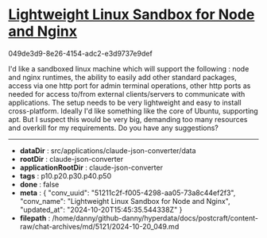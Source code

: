 # [Lightweight Linux Sandbox for Node and Nginx](https://claude.ai/chat/51211c2f-f005-4298-aa05-73a8c44ef2f3)

049de3d9-8e26-4154-adc2-e3d9737e9def

I'd like a sandboxed linux machine which will support the following : node and nginx runtimes, the ability to easily add other standard packages, access via one http port for admin terminal operations, other http ports as needed for access to/from external clients/servers to communicate with applications.  The setup needs to be very lightweight and easy to install cross-platform. Ideally I'd like something like the core of Ubuntu, supporting apt. But I suspect this would be very big, demanding too many resources and overkill for my requirements. Do you have any suggestions?

---

* **dataDir** : src/applications/claude-json-converter/data
* **rootDir** : claude-json-converter
* **applicationRootDir** : claude-json-converter
* **tags** : p10.p20.p30.p40.p50
* **done** : false
* **meta** : {
  "conv_uuid": "51211c2f-f005-4298-aa05-73a8c44ef2f3",
  "conv_name": "Lightweight Linux Sandbox for Node and Nginx",
  "updated_at": "2024-10-20T15:45:35.544338Z"
}
* **filepath** : /home/danny/github-danny/hyperdata/docs/postcraft/content-raw/chat-archives/md/5121/2024-10-20_049.md